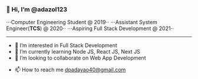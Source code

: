 ### 👋 Hi, I’m @adazol123
⋅⋅⋅Computer Engineering Student @ 2019⋅⋅
⋅⋅⋅Assistant System Engineer(**TCS**) @ 2020⋅⋅
⋅⋅⋅Aspiring Full Stack Development @ 2021⋅⋅
___
+ 👀 I’m interested in Full Stack Development
+ 🌱 I’m currently learning Node JS, React JS, Next JS
+ 💞️ I’m looking to collaborate on Web App Development
* 📫 How to reach me dpadayao40@gmail.com

<!---
adazol123/adazol123 is a ✨ special ✨ repository because its `README.md` (this file) appears on your GitHub profile.
You can click the Preview link to take a look at your changes.
--->
